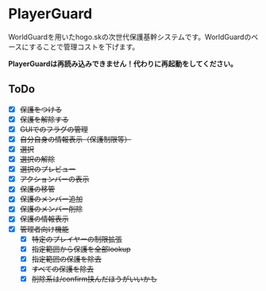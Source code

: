 # PlayerGuard
WorldGuardを用いたhogo.skの次世代保護基幹システムです。WorldGuardのベースにすることで管理コストを下げます。

**PlayerGuardは再読み込みできません！代わりに再起動をしてください。**

## ToDo
* [x] ~~保護をつける~~
* [x] ~~保護を解除する~~
* [x] ~~GUIでのフラグの管理~~
* [x] ~~自分自身の情報表示（保護制限等）~~
* [x] ~~選択~~
* [x] ~~選択の解除~~
* [x] ~~選択のプレビュー~~
* [x] ~~アクションバーの表示~~
* [x] ~~保護の移管~~
* [x] ~~保護のメンバー追加~~
* [x] ~~保護のメンバー削除~~
* [x] ~~保護の情報表示~~
* [x] ~~管理者向け機能~~
  * [x] ~~特定のプレイヤーの制限拡張~~
  * [x] ~~指定範囲から保護を全部lookup~~
  * [x] ~~指定範囲の保護を除去~~
  * [x] ~~すべての保護を除去~~
  * [x] ~~削除系は/confirm挟んだほうがいいかも~~